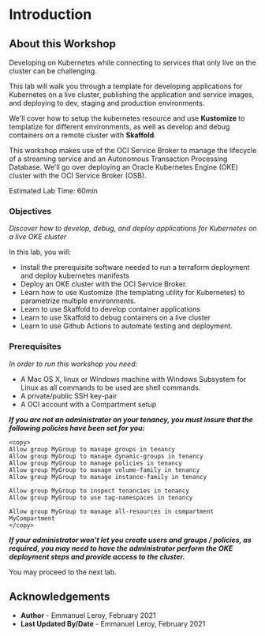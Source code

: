 # Introduction

## About this Workshop

Developing on Kubernetes while connecting to services that only live on the cluster can be challenging.

This lab will walk you through a template for developing applications for Kubernetes on a live cluster, publishing the application and service images, and deploying to dev, staging and production environments.

We'll cover how to setup the kubernetes resource and use **Kustomize** to templatize for different environments, as well as develop and debug containers on a remote cluster with **Skaffold**.

This workshop makes use of the OCI Service Broker to manage the lifecycle of a streaming service and an Autonomous Transaction Processing Database. We'll go over deploying an Oracle Kubernetes Engine (OKE) cluster with the OCI Service Broker (OSB).

Estimated Lab Time: 60min

### Objectives

*Discover how to develop, debug, and deploy applications for Kubernetes on a live OKE cluster*

In this lab, you will:
- Install the prerequisite software needed to run a terraform deployment and deploy kubernetes manifests
- Deploy an OKE cluster with the OCI Service Broker.
- Learn how to use Kustomize (the templating utility for Kubernetes) to parametrize multiple environments.
- Learn to use Skaffold to develop container applications
- Learn to use Skaffold to debug containers on a live cluster
- Learn to use Github Actions to automate testing and deployment.

### Prerequisites

*In order to run this workshop you need:*

* A Mac OS X, linux or Windows machine with Windows Subsystem for Linux as all commands to be used are shell commands.
* A private/public SSH key-pair
* A OCI account with a Compartment setup

***If you are not an administrator on your tenancy, you must insure that the following policies have been set for you:***

```
<copy>
Allow group MyGroup to manage groups in tenancy
Allow group MyGroup to manage dynamic-groups in tenancy
Allow group MyGroup to manage policies in tenancy
Allow group MyGroup to manage volume-family in tenancy
Allow group MyGroup to manage instance-family in tenancy

Allow group MyGroup to inspect tenancies in tenancy
Allow group MyGroup to use tag-namespaces in tenancy

Allow group MyGroup to manage all-resources in compartment MyCompartment
</copy>
```
***If your administrator won't let you create users and groups / policies, as required, you may need to have the administrator perform the OKE deployment steps and provide access to the cluster.***


You may proceed to the next lab.

## Acknowledgements

 - **Author** - Emmanuel Leroy, February 2021
 - **Last Updated By/Date** - Emmanuel Leroy, February 2021

